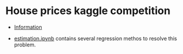 # House prices kaggle competition

- [Information](https://www.kaggle.com/c/house-prices-advanced-regression-techniques)

- [estimation.ipynb](/house_prices/estimation.ipynb) contains several regression methos to resolve this problem.

